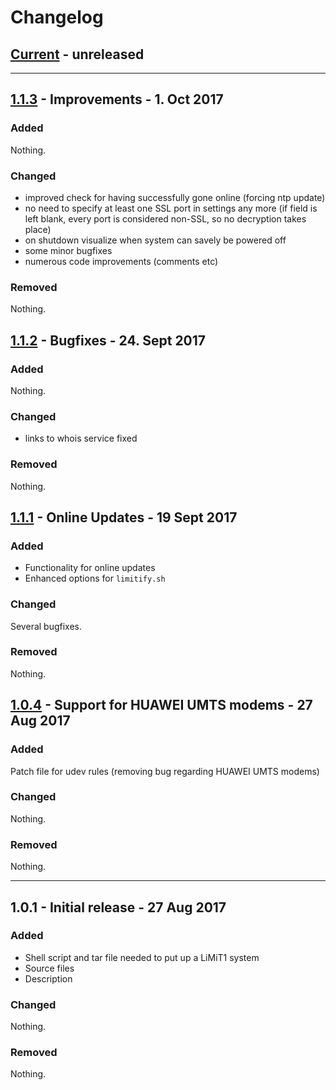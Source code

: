 # Changelog

## [Current] - unreleased

---

## [1.1.3] - Improvements - 1. Oct 2017

### Added

Nothing.

### Changed

- improved check for having successfully gone online (forcing ntp update)
- no need to specify at least one SSL port in settings any more (if field is left blank, every port is considered non-SSL, so no decryption takes place)
- on shutdown visualize when system can savely be powered off
- some minor bugfixes
- numerous code improvements (comments etc)

### Removed

Nothing.

## [1.1.2] - Bugfixes - 24. Sept 2017

### Added

Nothing.

### Changed

- links to whois service fixed

### Removed

Nothing.

## [1.1.1] - Online Updates - 19 Sept 2017

### Added

- Functionality for online updates
- Enhanced options for `limitify.sh`

### Changed

Several bugfixes.

### Removed

Nothing.

## [1.0.4] - Support for HUAWEI UMTS modems - 27 Aug 2017

### Added

Patch file for udev rules (removing bug regarding HUAWEI UMTS modems)

### Changed

Nothing.

### Removed

Nothing.

---
 
## 1.0.1 - Initial release - 27 Aug 2017

### Added

- Shell script and tar file needed to put up a LiMiT1 system
- Source files
- Description

### Changed

Nothing.

### Removed

Nothing.


[Current]: https://github.com/ulkuehn/LiMiT1/compare/v1.1.3...HEAD
[1.1.3]: https://github.com/ulkuehn/LiMiT1/compare/v1.1.2...v1.1.3
[1.1.2]: https://github.com/ulkuehn/LiMiT1/compare/v1.1.1...v1.1.2
[1.1.1]: https://github.com/ulkuehn/LiMiT1/compare/v1.0.4...v1.1.1
[1.0.4]: https://github.com/ulkuehn/LiMiT1/compare/v1.0.1...v1.0.4